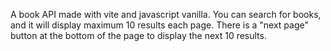 A book API made with vite and javascript vanilla.
You can search for books, and it will display maximum 10 results each page.
There is a "next page" button at the bottom of the page to display the next 10 results.
